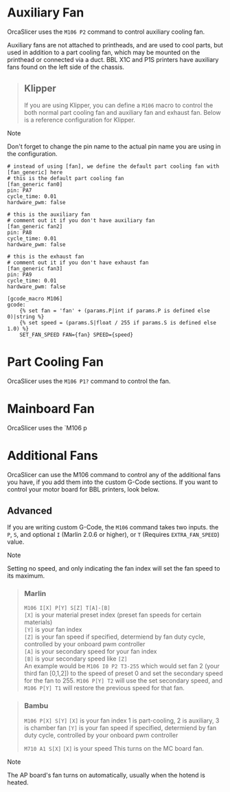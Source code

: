 # Auxiliary Fan
OrcaSlicer uses the `M106 P2` command to control auxiliary cooling fan.

Auxiliary fans are not attached to printheads, and are used to cool parts, but used in addition to a part cooling fan, which may be mounted on the printhead or connected via a duct. BBL X1C and P1S printers have auxiliary fans found on the left side of the chassis. 

> ## Klipper <br>
> If you are using Klipper, you can define a `M106` macro to control the both normal part cooling fan and auxiliary fan and exhaust fan. Below is a reference configuration for Klipper.   

> [!NOTE]
> Don't forget to change the pin name to the actual pin name you are using in the configuration.

```
# instead of using [fan], we define the default part cooling fan with [fan_generic] here
# this is the default part cooling fan
[fan_generic fan0]
pin: PA7
cycle_time: 0.01
hardware_pwm: false

# this is the auxiliary fan
# comment out it if you don't have auxiliary fan
[fan_generic fan2]
pin: PA8
cycle_time: 0.01
hardware_pwm: false

# this is the exhaust fan
# comment out it if you don't have exhaust fan
[fan_generic fan3]
pin: PA9
cycle_time: 0.01
hardware_pwm: false

[gcode_macro M106]
gcode:
    {% set fan = 'fan' + (params.P|int if params.P is defined else 0)|string %}
    {% set speed = (params.S|float / 255 if params.S is defined else 1.0) %}
    SET_FAN_SPEED FAN={fan} SPEED={speed}

```

# Part Cooling Fan
OrcaSlicer uses the `M106 P1?` command to control the fan.
# Mainboard Fan
OrcaSlicer uses the `M106 p
# Additional Fans
OrcaSlicer can use the M106 command to control any of the additional fans you have, if you add them into the custom G-Code sections. If you want to control your motor board for BBL printers, look below.

## Advanced
If you are writing custom G-Code, the `M106` command takes two inputs. the `P`, `S`, and optional `I` (Marlin 2.0.6 or higher), or `T` (Requires `EXTRA_FAN_SPEED`) value.  

> [!NOTE]
> Setting no speed, and only indicating the fan index will set the fan speed to its maximum.


> ### Marlin   
> `M106 I[X] P[Y] S[Z] T[A]-[B]`  
> `[X]` is your material preset index (preset fan speeds for certain materials)  
> `[Y]` is your fan index  
> `[Z]` is your fan speed if specified, determiend by fan duty cycle, controlled by your onboard pwm controller  
> `[A]` is your secondary speed for your fan index  
> `[B]` is your secondary speed like `[Z]`  
An example would be `M106 I0 P2 T3-255` which would set fan 2 (your third fan [0,1,2]) to the speed of preset 0 and set the secondary speed for the fan to 255. `M106 P[Y] T2` will use the set secondary speed, and `M106 P[Y] T1` will restore the previous speed for that fan.


> ### Bambu
> `M106 P[X] S[Y]`
> `[X]` is your fan index
>     1 is part-cooling, 2 is auxiliary, 3 is chamber fan
> `[Y]` is your fan speed if specified, determiend by fan duty cycle, controlled by your onboard pwm controller
>
> `M710 A1 S[X]`
> `[X]` is your speed
> This turns on the MC board fan.

> [!NOTE]  
> The AP board's fan turns on automatically, usually when the hotend is heated. 
